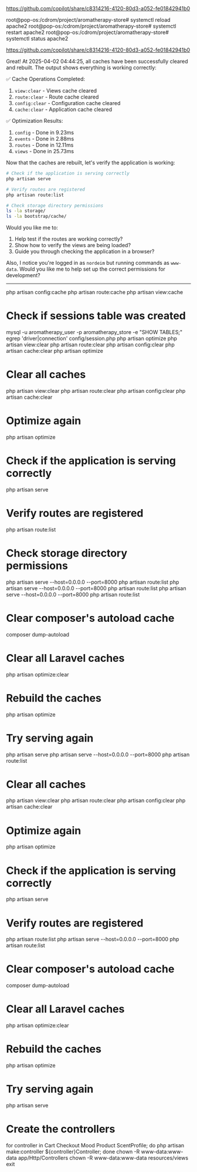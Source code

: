 https://github.com/copilot/share/c8314216-4120-80d3-a052-fe01842941b0  

root@pop-os:/cdrom/project/aromatherapy-store# systemctl reload apache2
root@pop-os:/cdrom/project/aromatherapy-store# systemctl restart apache2
root@pop-os:/cdrom/project/aromatherapy-store# systemctl status apache2

https://github.com/copilot/share/c8314216-4120-80d3-a052-fe01842941b0

Great! At 2025-04-02 04:44:25, all caches have been successfully cleared and rebuilt. The output shows everything is working correctly:

✅ Cache Operations Completed:
1. `view:clear` - Views cache cleared
2. `route:clear` - Route cache cleared
3. `config:clear` - Configuration cache cleared
4. `cache:clear` - Application cache cleared

✅ Optimization Results:
1. `config` - Done in 9.23ms
2. `events` - Done in 2.88ms
3. `routes` - Done in 12.11ms
4. `views` - Done in 25.73ms

Now that the caches are rebuilt, let's verify the application is working:

```bash
# Check if the application is serving correctly
php artisan serve

# Verify routes are registered
php artisan route:list

# Check storage directory permissions
ls -la storage/
ls -la bootstrap/cache/
```

Would you like me to:
1. Help test if the routes are working correctly?
2. Show how to verify the views are being loaded?
3. Guide you through checking the application in a browser?

Also, I notice you're logged in as `nordeim` but running commands as `www-data`. Would you like me to help set up the correct permissions for development?

---

php artisan config:cache
php artisan route:cache
php artisan view:cache
# Check if sessions table was created
mysql -u aromatherapy_user -p aromatherapy_store -e "SHOW TABLES;"
egrep 'driver|connection' config/session.php
php artisan optimize
php artisan view:clear
php artisan route:clear
php artisan config:clear
php artisan cache:clear
php artisan optimize
# Clear all caches
php artisan view:clear
php artisan route:clear
php artisan config:clear
php artisan cache:clear
# Optimize again
php artisan optimize
# Check if the application is serving correctly
php artisan serve
# Verify routes are registered
php artisan route:list
# Check storage directory permissions
php artisan serve --host=0.0.0.0 --port=8000
php artisan route:list
php artisan serve --host=0.0.0.0 --port=8000
php artisan route:list
php artisan serve --host=0.0.0.0 --port=8000
php artisan route:list
# Clear composer's autoload cache
composer dump-autoload
# Clear all Laravel caches
php artisan optimize:clear
# Rebuild the caches
php artisan optimize
# Try serving again
php artisan serve
php artisan serve --host=0.0.0.0 --port=8000
php artisan route:list
# Clear all caches
php artisan view:clear
php artisan route:clear
php artisan config:clear
php artisan cache:clear
# Optimize again
php artisan optimize
# Check if the application is serving correctly
php artisan serve
# Verify routes are registered
php artisan route:list
php artisan serve --host=0.0.0.0 --port=8000
php artisan route:list
# Clear composer's autoload cache
composer dump-autoload
# Clear all Laravel caches
php artisan optimize:clear
# Rebuild the caches
php artisan optimize
# Try serving again
php artisan serve
# Create the controllers
for controller in Cart Checkout Mood Product ScentProfile; do     php artisan make:controller ${controller}Controller; done
chown -R www-data:www-data app/Http/Controllers
chown -R www-data:www-data resources/views
exit
